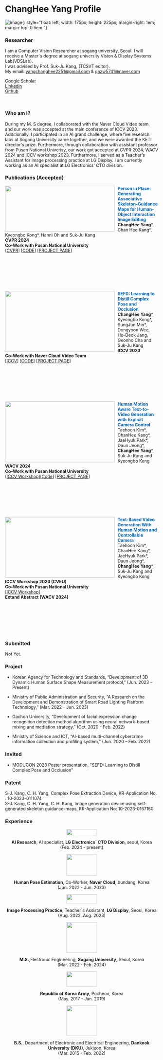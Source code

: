 # ChangHee Yang Profile

![image](./images/ChangHeeYang.jpg){: style="float: left; width: 175px; height: 225px; margin-right: 1em; margin-top: 0.5em  "}

### **Researcher**
I am a Computer Vision Researcher at sogang university, Seoul. I will receive a Master`s degree at sogang university Vision & Display Systems Lab(VDSLab).  
I was advised by Prof. Suk-Ju Kang, (TCSVT editor).  
My email: yangchanghee2251@gmail.com & qazw5741@naver.com  

[Google Scholar](https://scholar.google.com/citations?hl=ko&user=KooR_OcAAAAJ) \
[Linkedin](https://www.linkedin.com/in/changheeyang-056083207/) \
[Github](https://github.com/YangChangHee)

<br>

### Who am I?  
During my M. S degree, I collaborated with the Naver Cloud Video team, and our work was accepted at the main conference of ICCV 2023. Additionally, I participated in an AI grand challenge, where five research labs at Sogang University came together, and we were awarded the KETI director's prize. Furthermore, through collaboration with assistant professor from Pusan National Univerisy, our work got accepted at CVPR 2024, WACV 2024 and ICCV workshop 2023. 
Furthermore, I served as a Teacher's Assistant for image processing practice at LG Display. I am currently working as an AI specialist at LG Electronics' CTO division.

### Publications (Accepted)

<!--Person-In-Place-->
<p>
<img src="images/CVPR2024.png" align="left" style="width:360px; height:150px; margin-right:10px;  vertical-align=middle;">
<div style="margin-bottom:60px;">
<b><font color="0066CC"> Person in Place: Generating Associative Skeleton-Guidance Maps for Human-Object Interaction Image Editing </font></b>
<br>
<b>ChangHee Yang</b>*, Chan Hee Kang*, Kyeongbo Kong*, Hanni Oh and Suk-Ju Kang
<br>
<b>CVPR 2024</b>
<br>
<b>Co-Work with Pusan National University</b>
<br>
[<a href="https://openaccess.thecvf.com/content/CVPR2024/papers/Yang_Person_in_Place_Generating_Associative_Skeleton-Guidance_Maps_for_Human-Object_Interaction_CVPR_2024_paper.pdf">CVPR</a>] [<a href="https://github.com/YangChangHee/CVPR2024_Person-In-Place_RELEASE">CODE</a>] [<a href="https://anonymous.4open.science/w/Person-in-Place_page-67F1/">PROJECT PAGE</a>]
</div>
</p>
<br>
<br>
<br>

<!--SEFD-->
<p>
<img src="images/main_model_gif.gif" align="left" style="width:360px; height:200px; margin-right:10px;  vertical-align=middle;">
<div style="margin-bottom:60px;">
<b><font color="0066CC"> SEFD: Learning to Distill Complex Pose and Occlusion </font></b>
<br>
<b>ChangHee Yang</b>*, Kyeongbo Kong*, SungJun Min*, Dongyoon Wee, Ho-Deok Jang, Geonho Cha and Suk-Ju Kang
<br>
<b>ICCV 2023</b>
<br>
<b>Co-Work with Naver Cloud Video Team</b>
<br>
[<a href="https://openaccess.thecvf.com/content/ICCV2023/papers/Yang_SEFD_Learning_to_Distill_Complex_Pose_and_Occlusion_ICCV_2023_paper.pdf">ICCV</a>] [<a href="https://github.com/YangChangHee/ICCV2023_SEFD_RELEASE">CODE</a>] [<a href="https://yangchanghee.github.io/ICCV2023_SEFD_page/">PROJECT PAGE</a>]
</div>
</p>
<br>
<br>
<br>

<!--WACV 2024 ICCV workshop 2023-->
<p>
<img src="images/main_figure_final.jpg" align="left" style="width:360px; height:200px; margin-right:10px;  vertical-align=middle;">
<div style="margin-bottom:60px;">
<b><font color="0066CC"> Human Motion Aware Text-to-Video Generation with Explicit Camera Control </font></b>
<br>
Taehoon Kim*, ChanHee Kang*, JaeHyuk Park*, Daun Jeong*, <b>ChangHee Yang</b>*, Suk-Ju Kang and Kyeongbo Kong
<br>
<b>WACV 2024</b>
<br>
<b>Co-Work with Pusan National University</b>
<br>
[<a href="https://cveu.github.io/2023/papers/32.pdf">ICCV Workshop</a>][<a href="https://github.com/CSJasper/HMTV">Code</a>] [<a href="https://yangchanghee.github.io/HMTV_docs/">PROJECT PAGE</a>]
</div>
</p>
<br>
<br>
<br>

<!--WACV 2024 ICCV workshop 2023-->
<p>
<img src="images/iccvw.jpg" align="left" style="width:360px; height:200px; margin-right:10px;  vertical-align=middle;">
<div style="margin-bottom:60px;">
<b><font color="0066CC"> Text-Based Video Generation With Human Motion and Controllable Camera </font></b>
<br>
Taehoon Kim*, ChanHee Kang*, JaeHyuk Park*, Daun Jeong*, <b>ChangHee Yang</b>*, Suk-Ju Kang and Kyeongbo Kong
<br>
<b>ICCV Workshop 2023 (CVEU)</b>
<br>
<b>Co-Work with Pusan National University</b>
<br>
[<a href="https://cveu.github.io/2023/papers/32.pdf">ICCV Workshop</a>]
<br>
<b>Extand Abstract (WACV 2024)</b>
</div>
</p>
<br>
<br>
<br>


### Submitted
Not Yet.


### Project
* Korean Agency for Technology and Standards, “Development of 3D Dynamic Human Surface Shape Measurement protocol,” (Jun. 2023 – Present)  

* Ministry of Public Administration and Security, “A Research on the Development and Demonstration of Smart Road Lighting Platform Technology,” (Mar. 2022 – Jun. 2023)  

* Gachon University, “Development of facial expression change recognition detection method algorithm using neural network-based mixing and mediation strategy,” (Oct. 2020 – Feb. 2022)  

* Ministry of Science and ICT, “AI-based multi-channel cybercrime information collection and profiling system,” (Jun. 2020 – Feb. 2022)  

### Invited
* MODUCON 2023 Poster presentation, "SEFD: Learning to Distill Complex Pose and Occlusion"


### Patent
S-J. Kang, C. H. Yang, Complex Pose Extraction Device, KR-Application No. : 10-2023-0111074  
S-J. Kang, C. H. Yang, C. H. Kang, Image generation device using self-generated skeleton guidance-maps, KR-Application No: 10-2023-0167160

### Experience


<p align="middle">
<img src="images/LGE_LOGO.png" width="100px" height="20px">
</p>
<p align="center">
  <b>AI Research</b>, AI specialist, <b>LG Electronics` CTO Division</b>, seoul, Korea <br> (Feb. 2024 - present)
</p>

<p align="middle">
<img src="images/naver_cloud.png" width="100px" height="70px">
</p>
<p align="center">
  <b>Human Pose Estimation</b>, Co-Worker, <b>Naver Cloud</b>, bundang, Korea <br> (Jun. 2022 - Jun. 2023)
</p>

<p align="middle">
<img src="images/lg_d_logo.png" width="100px" height="30px">
</p>
<p align="center">
  <b>Image Processing Practice</b>, Teacher`s Assistant, <b>LG Display</b>, Seoul, Korea <br> (Aug. 2022, Aug. 2023)
</p>

<p align="middle">
<img src="images/SOGANG_img.png" width="100px" height="100px">
</p>
<p align="center">
  <b>M.S.</b>,Electronic Engineering, <b>Sogang University</b>, Seoul, Korea <br> (Mar. 2022 - Feb. 2024)
</p>



<p align="middle">
<img src="images/army_logo.jpg" width="100px" height="50px">
</p>
<p align="center">
  <b>Republic of Korea Army</b>, Pocheon, Korea <br> (May. 2017 - Jan. 2019)
</p>

<p align="middle">
<img src="images/DKU_img.png" width="100px" height="100px">
</p>
<p align="center">
  <b>B.S.</b>, Department of Electronic and Electrical Engineering, <b>Dankook University (DKU)</b>, Jukjeon, Korea <br> (Mar. 2015 - Feb. 2022)
</p>
